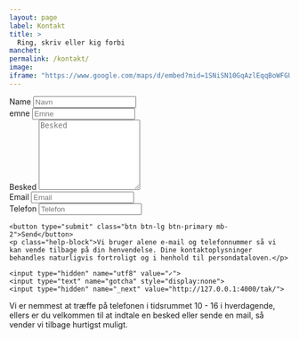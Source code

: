 ```yaml
---
layout: page
label: Kontakt
title: >
  Ring, skriv eller kig forbi
manchet:
permalink: /kontakt/
image:
iframe: "https://www.google.com/maps/d/embed?mid=1SNiSN10GqAzlEqqBoWFGUHrZU_U"
---
```


<div class="row mt4">
  <div class="col-md-8">
  <form class="mycontactform" accept-charset="UTF-8" action="https://formspree.io/layout@monsun.dk" method="POST">
      <div class="form-group">
        <label class="sr-only" for="name">Name</label>
        <input class="form-control" type="text" id="name" name="name" placeholder="Navn">
      </div>
    <div class="form-group">
      <label class="sr-only" for="emne">emne</label>
      <input class="form-control" type="text" id="emne" name="subject" placeholder="Emne">
    </div>
    <div class="form-group">
      <label class="sr-only" for="besked">Besked</label>
      <textarea class="form-control" id="besked" rows="8" name="message" placeholder="Besked"></textarea>
    </div>
    <div class="form-inline">
      <div class="form-group">
        <label class="sr-only" for="email">Email</label>
        <input class="form-control" type="email" id="email" name="replyto" placeholder="Email">
      </div>
      <div class="form-group">
        <label class="sr-only" for="telefon">Telefon</label>
        <input class="form-control" type="phone" id="telefone" name="phone" placeholder="Telefon">
      </div>
    </div>

    <button type="submit" class="btn btn-lg btn-primary mb-2">Send</button>
    <p class="help-block">Vi bruger alene e-mail og telefonnummer så vi kan vende tilbage på din henvendelse. Dine kontaktoplysninger behandles naturligvis fortroligt og i henhold til persondataloven.</p>

    <input type="hidden" name="utf8" value="✓">
    <input type="text" name="gotcha" style="display:none">
    <input type="hidden" name="_next" value="http://127.0.0.1:4000/tak/">

  </form>
  </div>
  <div class="col-md-4">
  <p class="small">Vi er nemmest at træffe på telefonen i tidsrummet 10 - 16 i hverdagende, ellers er du velkommen til at indtale en besked eller sende en mail, så vender vi tilbage hurtigst muligt.</p>
  </div>
</div>
